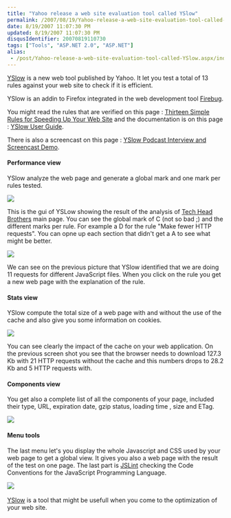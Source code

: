 ```yaml
---
title: "Yahoo release a web site evaluation tool called YSlow"
permalink: /2007/08/19/Yahoo-release-a-web-site-evaluation-tool-called-YSlow/
date: 8/19/2007 11:07:30 PM
updated: 8/19/2007 11:07:30 PM
disqusIdentifier: 20070819110730
tags: ["Tools", "ASP.NET 2.0", "ASP.NET"]
alias:
 - /post/Yahoo-release-a-web-site-evaluation-tool-called-YSlow.aspx/index.html
---
```

[YSlow](http://developer.yahoo.com/yslow/) is a new web tool published by Yahoo. It let you test a total of 13 rules against your web site to check if it is efficient.

YSlow is an addin to Firefox integrated in the web development tool [Firebug](http://www.getfirebug.com/).
<!-- more -->

You might read the rules that are verified on this page : [Thirteen Simple Rules for Speeding Up Your Web Site](http://developer.yahoo.com/performance/rules.html) and the documentation is on this page : [YSlow User Guide](http://developer.yahoo.com/yslow/help/).

There is also a screencast on this page : [YSlow Podcast Interview and Screencast Demo](http://developer.yahoo.net/blog/archives/2007/08/yslow-podcast-screencast.html).

#### Performance view

YSlow analyze the web page and generate a global mark and one mark per rules tested.

![](http://www.techheadbrothers.com/content/ec901840-2744-4bf0-b5d1-caf13c6ddcb8/yslow-pic1.jpg) 

This is the gui of YSLow showing the result of the analysis of [Tech Head Brothers](http://www.techheadbrothers.com/) main page. You can see the global mark of C (not so bad ;) and the different marks per rule. For example a D for the rule "Make fewer HTTP requests". You can opne up each section that didn't get a A to see what might be better.

![](http://www.techheadbrothers.com/content/ec901840-2744-4bf0-b5d1-caf13c6ddcb8/yslow-pic4.jpg) 

We can see on the previous picture that YSlow identified that we are doing 11 requests for different JavaScript files. When you click on the rule you get a new web page with the explanation of the rule.

#### Stats view

YSlow compute the total size of a web page with and without the use of the cache and also give you some information on cookies.

![](http://www.techheadbrothers.com/content/ec901840-2744-4bf0-b5d1-caf13c6ddcb8/yslow-pic2.jpg) 

You can see clearly the impact of the cache on your web application. On the previous screen shot you see that the browser needs to download 127.3 Kb with 21 HTTP requests without the cache and this numbers drops to 28.2 Kb and 5 HTTP requests with.

#### Components view

You get also a complete list of all the components of your page, included their type, URL, expiration date, gzip status, loading time , size and ETag.

![](http://www.techheadbrothers.com/content/ec901840-2744-4bf0-b5d1-caf13c6ddcb8/yslow-pic3.jpg) 

#### Menu tools

The last menu let's you display the whole Javascript and CSS used by your web page to get a global view. It gives you also a web page with the result of the test on one page. The last part is [JSLint](http://jslint.com/) checking the Code Conventions for the JavaScript Programming Language.

![](http://www.techheadbrothers.com/content/ec901840-2744-4bf0-b5d1-caf13c6ddcb8/yslow-pic5.jpg)  

[YSlow](http://developer.yahoo.com/yslow/YSlow) is a tool that might be usefull when you come to the optimization of your web site.
